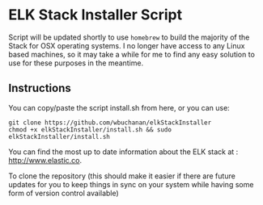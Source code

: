 # ELK Stack Installer Script

Script will be updated shortly to use `homebrew` to build the majority of the Stack for OSX operating systems.  I no longer have access to any Linux based machines, so it may take a while for me to find any easy solution to use for these purposes in the meantime.  

## Instructions
You can copy/paste the script install.sh from here, or you can use:

```
git clone https://github.com/wbuchanan/elkStackInstaller
chmod +x elkStackInstaller/install.sh && sudo elkStackInstaller/install.sh
```

You can find the most up to date information about the ELK stack at : http://www.elastic.co.

To clone the repository (this should make it easier if there are future updates for you to keep things in sync on your system while having some form of version control available)

